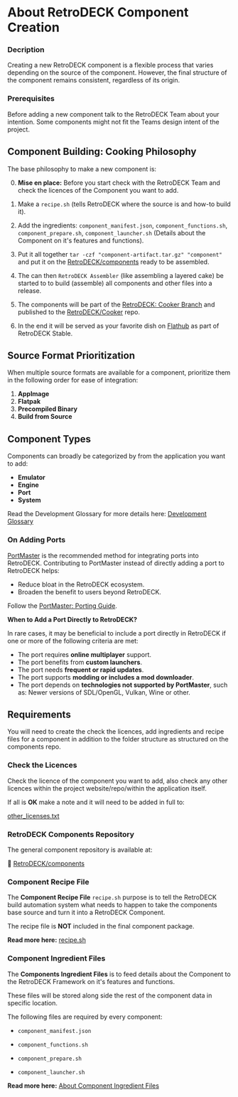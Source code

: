 # About RetroDECK Component Creation

### Decription

Creating a new RetroDECK component is a flexible process that varies depending on the source of the component. However, the final structure of the component remains consistent, regardless of its origin.

### Prerequisites 

Before adding a new component talk to the RetroDECK Team about your intention. Some components might not fit the Teams design intent of the project.

## Component Building: Cooking Philosophy

The base philosophy to make a new component is:

0. **Mise en place:** Before you start check with the RetroDECK Team and check the licences of the Component you want to add.

1. Make a `recipe.sh` (tells RetroDECK where the source is and how-to build it).

2. Add the ingredients: `component_manifest.json`, `component_functions.sh`, `component_prepare.sh`, `component_launcher.sh` (Details about the Component on it's features and functions).

3. Put it all together `tar -czf "component-artifact.tar.gz" "component"` and put it on the [RetroDECK/components](https://github.com/RetroDECK/components) ready to be assembled.

4. The can then `RetroDECK Assembler` (like assembling a layered cake) be started to to build (assemble) all components and other files into a release.

5. The components will be part of the [RetroDECK: Cooker Branch](https://github.com/RetroDECK/RetroDECK/tree/cooker) and published to the [RetroDECK/Cooker](https://github.com/RetroDECK/Cooker) repo. 

6. In the end it will be served as your favorite dish on [Flathub](https://flathub.org/apps/net.retrodeck.retrodeck) as part of RetroDECK Stable.

## Source Format Prioritization

When multiple source formats are available for a component, prioritize them in the following order for ease of integration:

1. **AppImage**
2. **Flatpak**
3. **Precompiled Binary**
4. **Build from Source**

## Component Types

Components can broadly be categorized by from the application you want to add:

- **Emulator**
- **Engine**
- **Port**
- **System**

Read the Development Glossary for more details here: [Development Glossary](../development-glossary.md) 

### On Adding Ports

[PortMaster](https://portmaster.games/) is the recommended method for integrating ports into RetroDECK. Contributing to PortMaster instead of directly adding a port to RetroDECK helps:

- Reduce bloat in the RetroDECK ecosystem.
- Broaden the benefit to users beyond RetroDECK.

Follow the [PortMaster: Porting Guide](https://portmaster.games/porting.html).

**When to Add a Port Directly to RetroDECK?**

In rare cases, it may be beneficial to include a port directly in RetroDECK if one or more of the following criteria are met:

- The port requires **online multiplayer** support.
- The port benefits from **custom launchers**.
- The port needs **frequent or rapid updates**.
- The port supports **modding or includes a mod downloader**.
- The port depends on **technologies not supported by PortMaster**, such as: Newer versions of SDL/OpenGL, Vulkan, Wine or other.

## Requirements

You will need to create the check the licences, add ingredients and recipe files for a component in addition to the folder structure as structured on the components repo.

### Check the Licences

Check the licence of the component you want to add, also check any other licences within the project website/repo/within the application itself. 

If all is **OK** make a note and it will need to be added in full to:

[other_licenses.txt](https://github.com/RetroDECK/RetroDECK/blob/main/other_licenses.txt) 


### RetroDECK Components Repository

The general component repository is available at:

🔗 [RetroDECK/components](https://github.com/RetroDECK/components)

### Component Recipe File

The **Component Recipe File** `recipe.sh` purpose is to tell the RetroDECK build automation system what needs to happen to take the components base source and turn it into a RetroDECK Component.

The recipe file is **NOT** included in the final component package. 

**Read more here:** [recipe.sh](component-recipe.md)

### Component Ingredient Files

The **Components Ingredient Files** is to feed details about the Component to the RetroDECK Framework on it's features and functions.

These files will be stored along side the rest of the component data in specific location.

The following files are required by every component:

- `component_manifest.json`

- `component_functions.sh` 

- `component_prepare.sh`

- `component_launcher.sh`

**Read more here:** [About Component Ingredient Files](about-component-ingredient-files.md)
